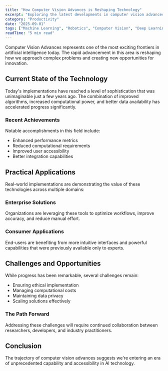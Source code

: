 ```yaml
---
title: "How Computer Vision Advances is Reshaping Technology"
excerpt: "Exploring the latest developments in computer vision advances and their implications for the future of artificial intelligence and automation."
category: "Productivity"
date: "2025-09-01"
tags: ["Machine Learning", "Robotics", "Computer Vision", "Deep Learning"]
readTime: "5 min read"
---
```


Computer Vision Advances represents one of the most exciting frontiers in artificial intelligence today. The rapid advancement in this area is reshaping how we approach complex problems and creating new opportunities for innovation.

## Current State of the Technology

Today's implementations have reached a level of sophistication that was unimaginable just a few years ago. The combination of improved algorithms, increased computational power, and better data availability has accelerated progress significantly.

### Recent Achievements

Notable accomplishments in this field include:
- Enhanced performance metrics
- Reduced computational requirements
- Improved user accessibility
- Better integration capabilities

## Practical Applications

Real-world implementations are demonstrating the value of these technologies across multiple domains:

### Enterprise Solutions
Organizations are leveraging these tools to optimize workflows, improve accuracy, and reduce manual effort.

### Consumer Applications
End-users are benefiting from more intuitive interfaces and powerful capabilities that were previously available only to experts.

## Challenges and Opportunities

While progress has been remarkable, several challenges remain:
- Ensuring ethical implementation
- Managing computational costs
- Maintaining data privacy
- Scaling solutions effectively

### The Path Forward

Addressing these challenges will require continued collaboration between researchers, developers, and industry practitioners.

## Conclusion

The trajectory of computer vision advances suggests we're entering an era of unprecedented capability and accessibility in AI technology.